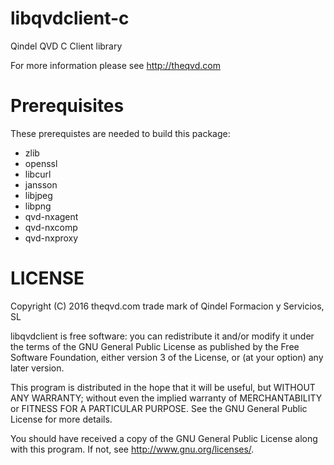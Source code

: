libqvdclient-c
==============

Qindel QVD C Client library

For more information please see http://theqvd.com

Prerequisites
=============

These prerequistes are needed to build this package:

 - zlib
 - openssl
 - libcurl
 - jansson
 - libjpeg
 - libpng
 - qvd-nxagent
 - qvd-nxcomp
 - qvd-nxproxy

LICENSE
=======
Copyright (C) 2016  theqvd.com trade mark of Qindel Formacion y Servicios, SL 

libqvdclient is free software: you can redistribute it and/or modify
it under the terms of the GNU General Public License as published by
the Free Software Foundation, either version 3 of the License, or
(at your option) any later version.

This program is distributed in the hope that it will be useful,
but WITHOUT ANY WARRANTY; without even the implied warranty of
MERCHANTABILITY or FITNESS FOR A PARTICULAR PURPOSE.  See the
GNU General Public License for more details.

You should have received a copy of the GNU General Public License
along with this program.  If not, see <http://www.gnu.org/licenses/>.

